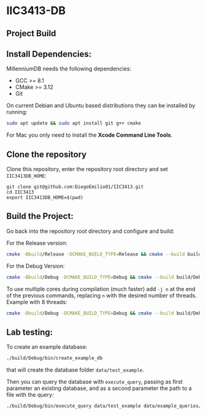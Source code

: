 # IIC3413-DB

## Project Build

Install Dependencies:
--------------------------------------------------------------------------------
MillenniumDB needs the following dependencies:
- GCC >= 8.1
- CMake >= 3.12
- Git

On current Debian and Ubuntu based distributions they can be installed by running:
```bash
sudo apt update && sudo apt install git g++ cmake
```

For Mac you only need to install the **Xcode Command Line Tools**.


Clone the repository
--------------------------------------------------------------------------------
 Clone this repository, enter the repository root directory and set `IIC3413DB_HOME`:
```
git clone git@github.com:DiegoEmilio01/IIC3413.git
cd IIC3413
export IIC3413DB_HOME=$(pwd)
```

Build the Project:
--------------------------------------------------------------------------------
Go back into the repository root directory and configure and build:

For the Release version:
```bash
cmake -Bbuild/Release -DCMAKE_BUILD_TYPE=Release && cmake --build build/Release/
```

For the Debug Version:
```bash
cmake -Bbuild/Debug -DCMAKE_BUILD_TYPE=Debug && cmake --build build/Debug/
```

To use multiple cores during compilation (much faster) add `-j n` at the end of the previous commands, replacing `n` with the desired number of threads. Example with 8 threads:
```bash
cmake -Bbuild/Debug -DCMAKE_BUILD_TYPE=Debug && cmake --build build/Debug/ -j 8
```

## Lab testing:

To create an example database:
```bash
./build/Debug/bin/create_example_db
```
that will create the database folder `data/test_example`.

Then you can query the database with `execute_query`, passing as first parameter an existing database, and as a second parameter the path to a file with the query:
```bash
./build/Debug/bin/execute_query data/test_example data/example_queries/1.sql
```
